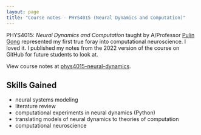 ```yaml
---
layout: page
title: "Course notes - PHYS4015 (Neural Dynamics and Computation)"
---
```


PHYS4015: *Neural Dynamics and Computation* taught by A/Professor 
[Pulin Gong](https://www.sydney.edu.au/science/about/our-people/academic-staff/pulin-gong.html)
represented my first true foray into computational neuroscience. I loved it. 
I published my notes from the 2022 version of the course on GitHub for future
students to look at.

View course notes at [phys4015-neural-dynamics](https://github.com/preqon/phys4015-neural-dynamics). 

## Skills Gained

- neural systems modeling
- literature review  
- computational experiments in neural dynamics (Python) 
- translating models of neural dynamics to theories of computation
- computational neuroscience

